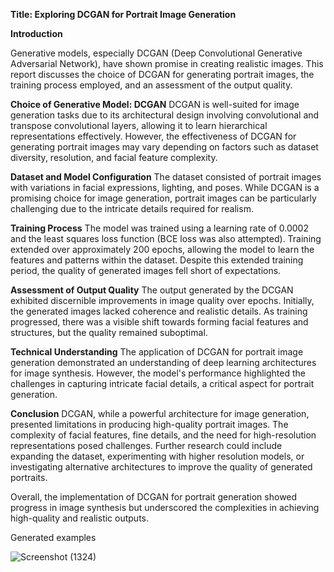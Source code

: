 
**Title: Exploring DCGAN for Portrait Image Generation**

**Introduction**

Generative models, especially DCGAN (Deep Convolutional Generative Adversarial Network), have shown promise in creating realistic images. This report discusses the choice of DCGAN for generating portrait images, the training process employed, and an assessment of the output quality.

**Choice of Generative Model: DCGAN**
DCGAN is well-suited for image generation tasks due to its architectural design involving convolutional and transpose convolutional layers, allowing it to learn hierarchical representations effectively. However, the effectiveness of DCGAN for generating portrait images may vary depending on factors such as dataset diversity, resolution, and facial feature complexity.

**Dataset and Model Configuration**
The dataset consisted of portrait images with variations in facial expressions, lighting, and poses. While DCGAN is a promising choice for image generation, portrait images can be particularly challenging due to the intricate details required for realism.

**Training Process**
The model was trained using a learning rate of 0.0002 and the least squares loss function  (BCE loss was also attempted). Training extended over approximately 200 epochs, allowing the model to learn the features and patterns within the dataset. Despite this extended training period, the quality of generated images fell short of expectations.

**Assessment of Output Quality**
The output generated by the DCGAN exhibited discernible improvements in image quality over epochs. Initially, the generated images lacked coherence and realistic details. As training progressed, there was a visible shift towards forming facial features and structures, but the quality remained suboptimal.

**Technical Understanding**
The application of DCGAN for portrait image generation demonstrated an understanding of deep learning architectures for image synthesis. However, the model's performance highlighted the challenges in capturing intricate facial details, a critical aspect for portrait generation.

**Conclusion**
DCGAN, while a powerful architecture for image generation, presented limitations in producing high-quality portrait images. The complexity of facial features, fine details, and the need for high-resolution representations posed challenges. Further research could include expanding the dataset, experimenting with higher resolution models, or investigating alternative architectures to improve the quality of generated portraits.

Overall, the implementation of DCGAN for portrait generation showed progress in image synthesis but underscored the complexities in achieving high-quality and realistic outputs.

Generated examples

![Screenshot (1324)](https://github.com/Asikni/GAN/assets/101385390/6a4fbb74-261c-4930-9935-12c03983a965)
